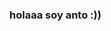 ###  holaaa soy anto :))

<!--
**Anttooaguilera/Anttooaguilera** is a ✨ _special_ ✨ repository because its `README.md` (this file) appears on your GitHub profil

- 🔭  Actualmente  trabajo en mi propio emprendimiento.
- 🌱  Actualmente estoy cursando 5 año del secundario orientado en arte y diseño grafico
- 👯 Me gusta pasar tiempo con amigos.
- ⚡ Dato curioso: me encanta la musica en ingles 
-->
